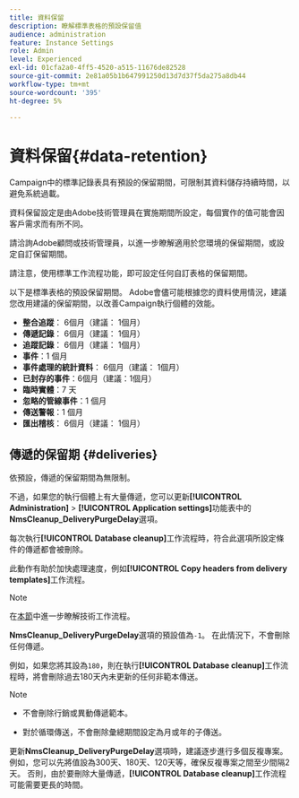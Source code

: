 ```yaml
---
title: 資料保留
description: 瞭解標準表格的預設保留值
audience: administration
feature: Instance Settings
role: Admin
level: Experienced
exl-id: 01cfa2a0-4ff5-4520-a515-11676de82528
source-git-commit: 2e81a05b1b647991250d13d7d37f5da275a8db44
workflow-type: tm+mt
source-wordcount: '395'
ht-degree: 5%

---
```


# 資料保留{#data-retention}

Campaign中的標準記錄表具有預設的保留期間，可限制其資料儲存持續時間，以避免系統過載。

資料保留設定是由Adobe技術管理員在實施期間所設定，每個實作的值可能會因客戶需求而有所不同。

請洽詢Adobe顧問或技術管理員，以進一步瞭解適用於您環境的保留期間，或設定自訂保留期間。

請注意，使用標準工作流程功能，即可設定任何自訂表格的保留期間。

以下是標準表格的預設保留期間。 Adobe會儘可能根據您的資料使用情況，建議您改用建議的保留期間，以改善Campaign執行個體的效能。

* **整合追蹤**： 6個月（建議： 1個月）
* **傳遞記錄**： 6個月（建議： 1個月）
* **追蹤記錄**： 6個月（建議： 1個月）
* **事件**：1 個月
* **事件處理的統計資料**： 6個月（建議： 1個月）
* **已封存的事件**：6個月（建議：1個月）
* **臨時實體**：7 天
* **忽略的管線事件**：1 個月
* **傳送警報**：1 個月
* **匯出稽核**： 6個月（建議： 1個月）

## 傳遞的保留期 {#deliveries}

依預設，傳遞的保留期間為無限制。

不過，如果您的執行個體上有大量傳遞，您可以更新&#x200B;**[!UICONTROL Administration]** > **[!UICONTROL Application settings]**&#x200B;功能表中的&#x200B;**NmsCleanup_DeliveryPurgeDelay**&#x200B;選項。

每次執行&#x200B;**[!UICONTROL Database cleanup]**&#x200B;工作流程時，符合此選項所設定條件的傳遞都會被刪除。

此動作有助於加快處理速度，例如&#x200B;**[!UICONTROL Copy headers from delivery templates]**&#x200B;工作流程。

>[!NOTE]
>
>在[本節](technical-workflows.md)中進一步瞭解技術工作流程。


**NmsCleanup_DeliveryPurgeDelay**&#x200B;選項的預設值為`-1`。 在此情況下，不會刪除任何傳遞。

例如，如果您將其設為`180`，則在執行&#x200B;**[!UICONTROL Database cleanup]**&#x200B;工作流程時，將會刪除過去180天內未更新的任何非範本傳送。

>[!NOTE]
>
>* 不會刪除行銷或異動傳遞範本。
>
>* 對於循環傳送，不會刪除彙總期間設定為月或年的子傳送。

更新&#x200B;**NmsCleanup_DeliveryPurgeDelay**&#x200B;選項時，建議逐步進行多個反複專案。 例如，您可以先將值設為300天、180天、120天等，確保反複專案之間至少間隔2天。 否則，由於要刪除大量傳遞，**[!UICONTROL Database cleanup]**&#x200B;工作流程可能需要更長的時間。

